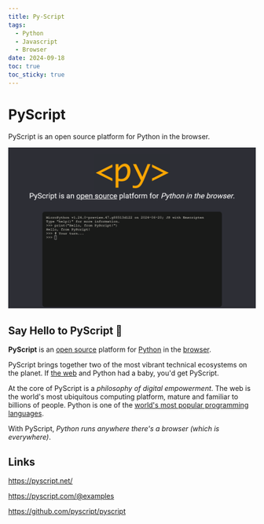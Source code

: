 ```yaml
---
title: Py-Script
tags:
  - Python
  - Javascript
  - Browser
date: 2024-09-18
toc: true
toc_sticky: true
---
```


# PyScript 



PyScript is an open source platform for Python in the browser.

![](../_asset/2024-08-18-pyscript_image_1.png)

## Say Hello to PyScript 👋

**PyScript** is an [open source](https://github.com/pyscript/pyscript) platform for [Python](https://python.org) in the [browser](https://en.wikipedia.org/wiki/Web_browser).

PyScript brings together two of the most vibrant technical ecosystems on the planet. If [the web](https://en.wikipedia.org/wiki/World_Wide_Web) and Python had a baby, you'd get PyScript.

At the core of PyScript is a _philosophy of digital empowerment_. The web is the world's most ubiquitous computing platform, mature and familiar to billions of people. Python is one of the [world's most popular programming languages](https://spectrum.ieee.org/the-top-programming-languages-2023).

With PyScript, _Python runs anywhere there's a browser (which is everywhere)_.
## Links 

<https://pyscript.net/>

<https://pyscript.com/@examples>

<https://github.com/pyscript/pyscript>
